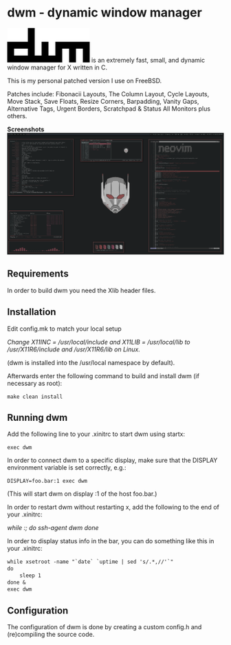 dwm - dynamic window manager
============================
![dwm_freebsd](dwm.png)
is an extremely fast, small, and dynamic window manager for X written in C.

This is my personal patched version I use on FreeBSD.

Patches include: Fibonacii Layouts, The Column Layout, Cycle Layouts, Move Stack, Save Floats,  Resize Corners, Barpadding, Vanity Gaps, Alternative Tags, Urgent Borders, Scratchpad & Status All Monitors plus others.

**Screenshots**
![dwm-gaps](antman.png)


Requirements
------------
In order to build dwm you need the Xlib header files.


Installation
------------
Edit config.mk to match your local setup 

*Change X11INC = /usr/local/include and 
        X11LIB = /usr/local/lib to 
                 /usr/X11R6/include and 
                 /usr/X11R6/lib on Linux.*

(dwm is installed into
the /usr/local namespace by default).

Afterwards enter the following command to build and install dwm (if
necessary as root):

    make clean install


Running dwm
-----------
Add the following line to your .xinitrc to start dwm using startx:

    exec dwm

In order to connect dwm to a specific display, make sure that
the DISPLAY environment variable is set correctly, e.g.:

    DISPLAY=foo.bar:1 exec dwm

(This will start dwm on display :1 of the host foo.bar.)

In order to restart dwm without restarting x, add the following to
the end of your .xinitrc:

*while :; do
        ssh-agent dwm
done*

In order to display status info in the bar, you can do something
like this in your .xinitrc:

    while xsetroot -name "`date` `uptime | sed 's/.*,//'`"
    do
    	sleep 1
    done &
    exec dwm


Configuration
-------------
The configuration of dwm is done by creating a custom config.h
and (re)compiling the source code.
